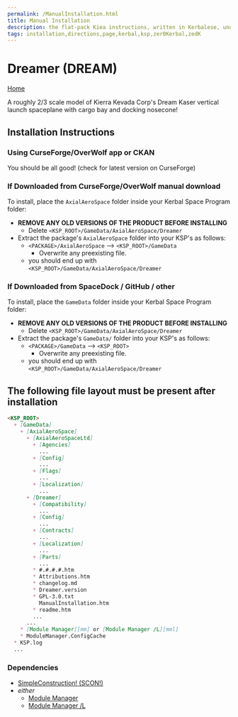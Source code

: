```yaml
---
permalink: /ManualInstallation.html
title: Manual Installation
description: the flat-pack Kiea instructions, written in Kerbalese, unusally present
tags: installation,directions,page,kerbal,ksp,zer0Kerbal,zedK
---
```


<!-- ManualInstallation.md v1.1.8.1
Dreamer (DREAM)
created: 01 Oct 2019
updated: 29 Jul 2022 -->

<!-- based upon work by Lisias -->

# Dreamer (DREAM)

[Home](./index.md)

A roughly 2/3 scale model of Kierra Kevada Corp's Dream Kaser vertical launch spaceplane with cargo bay and docking nosecone!

## Installation Instructions

### Using CurseForge/OverWolf app or CKAN

You should be all good! (check for latest version on CurseForge)

### If Downloaded from CurseForge/OverWolf manual download

To install, place the `AxialAeroSpace` folder inside your Kerbal Space Program folder:

* **REMOVE ANY OLD VERSIONS OF THE PRODUCT BEFORE INSTALLING**
  * Delete `<KSP_ROOT>/GameData/AxialAeroSpace/Dreamer`
* Extract the package's `AxialAeroSpace` folder into your KSP's as follows:
  * `<PACKAGE>/AxialAeroSpace` --> `<KSP_ROOT>/GameData`
    * Overwrite any preexisting file.
  * you should end up with `<KSP_ROOT>/GameData/AxialAeroSpace/Dreamer`

### If Downloaded from SpaceDock / GitHub / other

To install, place the `GameData` folder inside your Kerbal Space Program folder:

* **REMOVE ANY OLD VERSIONS OF THE PRODUCT BEFORE INSTALLING**
  * Delete `<KSP_ROOT>/GameData/AxialAeroSpace/Dreamer`
* Extract the package's `GameData/` folder into your KSP's as follows:
  * `<PACKAGE>/GameData` --> `<KSP_ROOT>`
    * Overwrite any preexisting file.
  * you should end up with `<KSP_ROOT>/GameData/AxialAeroSpace/Dreamer`

## The following file layout must be present after installation

```markdown
<KSP_ROOT>
  + [GameData]
    + [AxialAeroSpace]
      + [AxialAeroSpaceLtd]
        + [Agencies]
          ...
        + [Config]
          ...
        + [Flags]
          ...
        + [Localization]
          ...
      + [Dreamer]
        + [Compatibility]
          ...
        + [Config]
          ...
        + [Contracts]
          ...
        + [Localization]
          ...
        + [Parts]
          ...
        * #.#.#.#.htm
        * Attributions.htm
        * changelog.md
        * Dreamer.version
        * GPL-3.0.txt
          ManualInstallation.htm
        * readme.htm
        ...
      ...
    * [Module Manager][mm] or [Module Manager /L][mml]
    * ModuleManager.ConfigCache
  * KSP.log
  ...
```

### Dependencies

* [SimpleConstruction! (SCON!)][SCON]
* *either*
  * [Module Manager][mm]
  * [Module Manager /L][mml]

[SCON]: https://forum.kerbalspaceprogram.com/index.php?/topic/191424-* "SimpleConstruction! (SCON!)"
[mm]: https://forum.kerbalspaceprogram.com/index.php?/topic/50533-*/ "Module Manager"
[mml]: https://github.com/net-lisias-ksp/ModuleManager "Module Manager /L"
